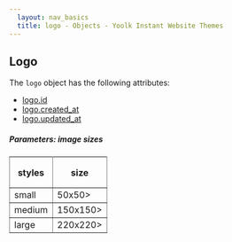 ```yaml
---
  layout: nav_basics
  title: logo - Objects - Yoolk Instant Website Themes
---
```


<h2 class="section-title">Logo</h2>

The <code>logo</code> object has the following attributes:

<div class="panel">
  <div class="panel-body">
    <ul>
      <li>
        <a href="#id">logo.id</a>
      </li>
      <li>
        <a href="#created_at">logo.created_at</a>
      </li>
      <li>
        <a href="#updated_at">logo.updated_at</a>
      </li>
    </ul>
  </div>
</div>

<h5 class="sub-section-title">
  Parameters: image sizes
</h5>
<table class="table" rules="all" frame="void">
  <tr>
    <th height="56">styles</th>
    <th>size</th>
  </tr>
  <tr>
    <td>small</td>
    <td>50x50></td>
  </tr>
  <tr>
    <td>medium</td>
    <td>150x150></td>
  </tr>
  <tr>
    <td>large</td>
    <td>220x220></td>
  </tr>
</table>